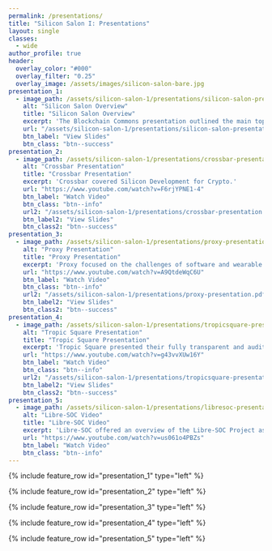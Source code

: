 ```yaml
---
permalink: /presentations/
title: "Silicon Salon I: Presentations"
layout: single
classes:
  - wide
author_profile: true
header:
  overlay_color: "#000"
  overlay_filter: "0.25"
  overlay_image: /assets/images/silicon-salon-bare.jpg
presentation_1:
  - image_path: /assets/silicon-salon-1/presentations/silicon-salon-presentation.jpg
    alt: "Silicon Salon Overview"
    title: "Silicon Salon Overview"
    excerpt: 'The Blockchain Commons presentation outlined the main topics and issues for crypto-semiconductor design.'
    url: "/assets/silicon-salon-1/presentations/silicon-salon-presentation.pdf"
    btn_label: "View Slides"
    btn_class: "btn--success"
presentation_2:
  - image_path: /assets/silicon-salon-1/presentations/crossbar-presentation.jpg
    alt: "Crossbar Presentation"
    title: "Crossbar Presentation"
    excerpt: 'Crossbar covered Silicon Development for Crypto.'
    url: "https://www.youtube.com/watch?v=F6rjYPNE1-4"
    btn_label: "Watch Video"
    btn_class: "btn--info"
    url2: "/assets/silicon-salon-1/presentations/crossbar-presentation.pdf"
    btn_label2: "View Slides"
    btn_class2: "btn--success"
presentation_3:
  - image_path: /assets/silicon-salon-1/presentations/proxy-presentation.jpg
    alt: "Proxy Presentation"
    title: "Proxy Presentation"
    excerpt: 'Proxy focused on the challenges of software and wearable hardware wallet design.'
    url: "https://www.youtube.com/watch?v=A9QtdeWqC6U"
    btn_label: "Watch Video"
    btn_class: "btn--info"
    url2: "/assets/silicon-salon-1/presentations/proxy-presentation.pdf"
    btn_label2: "View Slides"
    btn_class2: "btn--success"
presentation_4:
  - image_path: /assets/silicon-salon-1/presentations/tropicsquare-presentation.jpg
    alt: "Tropic Square Presentation"
    title: "Tropic Square Presentation"
    excerpt: 'Tropic Square presented their fully transparent and auditable chip as a basis for better hardware security.'
    url: "https://www.youtube.com/watch?v=g43vvXUw16Y"
    btn_label: "Watch Video"
    btn_class: "btn--info"
    url2: "/assets/silicon-salon-1/presentations/tropicsquare-presentation.pdf"
    btn_label2: "View Slides"
    btn_class2: "btn--success"
presentation_5:
  - image_path: /assets/silicon-salon-1/presentations/libresoc-presentation.jpg
    alt: "Libre-SOC Video"
    title: "Libre-SOC Video"
    excerpt: 'Libre-SOC offered an overview of the Libre-SOC Project as well as a discussion of challenges & solutions.'
    url: "https://www.youtube.com/watch?v=us061o4PBZs"
    btn_label: "Watch Video"
    btn_class: "btn--info"
---
```


{% include feature_row id="presentation_1" type="left" %}

{% include feature_row id="presentation_2" type="left" %}

{% include feature_row id="presentation_3" type="left" %}

{% include feature_row id="presentation_4" type="left" %}

{% include feature_row id="presentation_5" type="left" %}
